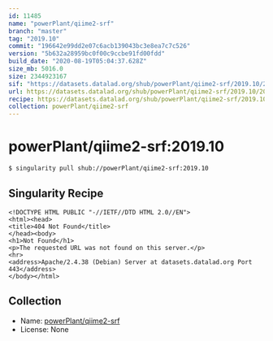 ```yaml
---
id: 11485
name: "powerPlant/qiime2-srf"
branch: "master"
tag: "2019.10"
commit: "196642e99dd2e07c6acb139043bc3e8ea7c7c526"
version: "5b632a28959bc0f00c9ccbe91fd00fdd"
build_date: "2020-08-19T05:04:37.628Z"
size_mb: 5016.0
size: 2344923167
sif: "https://datasets.datalad.org/shub/powerPlant/qiime2-srf/2019.10/2020-08-19-196642e9-5b632a28/5b632a28959bc0f00c9ccbe91fd00fdd.sif"
url: https://datasets.datalad.org/shub/powerPlant/qiime2-srf/2019.10/2020-08-19-196642e9-5b632a28/
recipe: https://datasets.datalad.org/shub/powerPlant/qiime2-srf/2019.10/2020-08-19-196642e9-5b632a28/Singularity
collection: powerPlant/qiime2-srf
---
```


# powerPlant/qiime2-srf:2019.10

```bash
$ singularity pull shub://powerPlant/qiime2-srf:2019.10
```

## Singularity Recipe

```singularity
<!DOCTYPE HTML PUBLIC "-//IETF//DTD HTML 2.0//EN">
<html><head>
<title>404 Not Found</title>
</head><body>
<h1>Not Found</h1>
<p>The requested URL was not found on this server.</p>
<hr>
<address>Apache/2.4.38 (Debian) Server at datasets.datalad.org Port 443</address>
</body></html>
```

## Collection

 - Name: [powerPlant/qiime2-srf](https://github.com/powerPlant/qiime2-srf)
 - License: None

